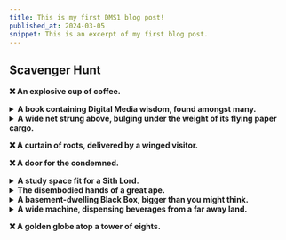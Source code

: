 ```yaml
---
title: This is my first DMS1 blog post!
published_at: 2024-03-05
snippet: This is an excerpt of my first blog post.
---
```


## Scavenger Hunt

**❌ An explosive cup of coffee.**

<details>
<summary><b>A book containing Digital Media wisdom, found amongst many.</b></summary>
<br>
We wandered around until we found the library. We then searched for the category that most likely had books on design. (I forgot what the category was called but I remember its corresponding number was 700.) We then wandered the library until we found the section we were looking for. It was difficult trying to pinpoint a book specifically on digital media but this was the one we thought most closely matched the description.
<br><br>

![book](/w01/book.jpg)

<br>
</details>

<details>
<summary><b>A wide net strung above, bulging under the weight of its flying paper cargo.</b></summary>

<br>
While trying to find the exit to the library, we found a small balcony where we could see the net. We took a photo on the balcony, but upon passing it later, we decided to take a closer photo.
<br><br>

![net](/w01/net.jpg)

<br>
</details>

**❌ A curtain of roots, delivered by a winged visitor.**

**❌ A door for the condemned.**

<details>
<summary><b>A study space fit for a Sith Lord.</b></summary>

<br>
As digital media students, we thought it was only fair we used every tool at our disposal, whether physical or digital. So we pulled up lost on campus. We located this area using the key words, "star wars". 
<br><br>

![study space](/w01/sith.jpg)

<br>
</details>

<details>
<summary><b>The disembodied hands of a great ape.</b></summary>

<br>
Unfortunately we did not get the opportunity to take a selfie with the hand as we found this while returning to the classroom, but I managed to snap a quick photo. Apologies for the incredibly unclear photo - it's there if you squint. Hopefully this is the hand we were supposed to find and not just a coincidence that someone left a mannequin arm on the floor. We tried our best. 
<br><br>

![hand](/w01/hand.jpg)

<br>
</details>

<details>
<summary><b>A basement-dwelling Black Box, bigger than you might think.</b></summary>

<br>
I think this was near the library - we found it by pure chance. It didn't quite fit the "basement-dwelling" descriptor but we thought it was close enough. 
<br><br>

![box](/w01/box.jpg)

<br>
</details>

<details>
<summary><b> A wide machine, dispensing beverages from a far away land.</b></summary>

<br>
This was our first find after wandering around in buildings 8-10 for a little. It looked slightly wider than most Australian vending machines, and the drinks were mostly Japanese, which we thought was a pretty far away land.
<br><br>

![vending machine](/w01/drink.jpg)

<br>
</details>

**❌ A golden globe atop a tower of eights.**

<br><br>